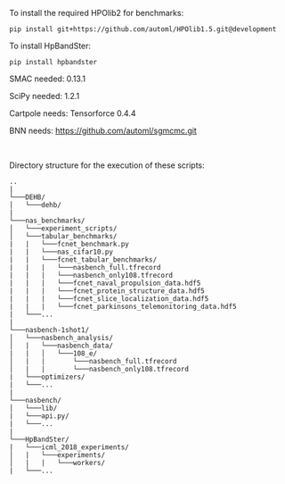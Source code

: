 To install the required HPOlib2 for benchmarks:

`pip install git+https://github.com/automl/HPOlib1.5.git@development`


To install HpBandSter:

`pip install hpbandster`


SMAC needed: 0.13.1


SciPy needed: 1.2.1


Cartpole needs: Tensorforce 0.4.4


BNN needs: https://github.com/automl/sgmcmc.git



<br/>

Directory structure for the execution of these scripts:
```
..    
|
└───DEHB/   
│   └───dehb/
|
└───nas_benchmarks/
│   └───experiment_scripts/
│   └───tabular_benchmarks/
|   |   └───fcnet_benchmark.py
|   |   └───nas_cifar10.py
|   |   └───fcnet_tabular_benchmarks/
|   |   |   └───nasbench_full.tfrecord
|   |   |   └───nasbench_only108.tfrecord
|   |   |   └───fcnet_naval_propulsion_data.hdf5
|   |   |   └───fcnet_protein_structure_data.hdf5
|   |   |   └───fcnet_slice_localization_data.hdf5
|   |   |   └───fcnet_parkinsons_telemonitoring_data.hdf5
|   └───...
|
└───nasbench-1shot1/
│   └───nasbench_analysis/
│   |   └───nasbench_data/   
|   |   │   └───108_e/
│   |   |       └───nasbench_full.tfrecord
│   |   |       └───nasbench_only108.tfrecord
|   └───optimizers/
|   └───...
|
└───nasbench/
│   └───lib/
|   └───api.py/
|   └───...
|
└───HpBandSter/   
|   └───icml_2018_experiments/
│   |   └───experiments/
│   |   |   └───workers/
|   └───...
```
